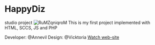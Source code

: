 # HappyDiz
studio project
![RuMZqniqroM](https://github.com/annaevil/HappyDiz/assets/91489967/92ba33fc-210d-4822-b03b-29a901f17e01)
This is my first project implemented with HTML, SCCS, JS and PHP

Developer: @Annevil
Design: @Vicktoria
[Watch web-site](https://happydiz.ru/)
